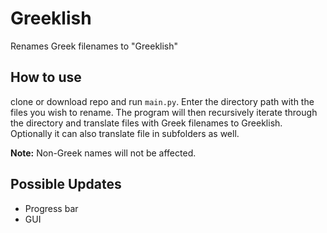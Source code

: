 # Greeklish
Renames Greek filenames to "Greeklish"

## How to use
clone or download repo and run `main.py`.
Enter the directory path with the files you wish to rename. The program will then recursively iterate through the directory
and translate files with Greek filenames to Greeklish. Optionally it can also translate file in subfolders as well. 

**Note:** Non-Greek names will not be affected.

## Possible Updates
* Progress bar
* GUI


